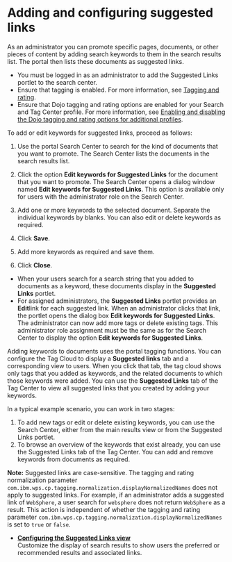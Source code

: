 # Adding and configuring suggested links

As an administrator you can promote specific pages, documents, or other pieces of content by adding search keywords to them in the search results list. The portal then lists these documents as suggested links.

-   You must be logged in as an administrator to add the Suggested Links portlet to the search center.
-   Ensure that tagging is enabled. For more information, see [Tagging and rating](tag_rate_mngadmin.md).
-   Ensure that Dojo tagging and rating options are enabled for your Search and Tag Center profile. For more information, see [Enabling and disabling the Dojo tagging and rating options for additional profiles](tag_rate_nbldsbl_dojo_options.md).

To add or edit keywords for suggested links, proceed as follows:

1.  Use the portal Search Center to search for the kind of documents that you want to promote. The Search Center lists the documents in the search results list.

2.  Click the option **Edit keywords for Suggested Links** for the document that you want to promote. The Search Center opens a dialog window named **Edit keywords for Suggested Links**. This option is available only for users with the administrator role on the Search Center.

3.  Add one or more keywords to the selected document. Separate the individual keywords by blanks. You can also edit or delete keywords as required.

4.  Click **Save**.

5.  Add more keywords as required and save them.

6.  Click **Close**.


-   When your users search for a search string that you added to documents as a keyword, these documents display in the **Suggested Links** portlet.
-   For assigned administrators, the **Suggested Links** portlet provides an **Edit**link for each suggested link. When an administrator clicks that link, the portlet opens the dialog box **Edit keywords for Suggested Links**. The administrator can now add more tags or delete existing tags. This administrator role assignment must be the same as for the Search Center to display the option **Edit keywords for Suggested Links**.

Adding keywords to documents uses the portal tagging functions. You can configure the Tag Cloud to display a **Suggested links** tab and a corresponding view to users. When you click that tab, the tag cloud shows only tags that you added as keywords, and the related documents to which those keywords were added. You can use the **Suggested Links** tab of the Tag Center to view all suggested links that you created by adding your keywords.

In a typical example scenario, you can work in two stages:

1.  To add new tags or edit or delete existing keywords, you can use the Search Center, either from the main results view or from the Suggested Links portlet.
2.  To browse an overview of the keywords that exist already, you can use the Suggested Links tab of the Tag Center. You can add and remove keywords from documents as required.

**Note:** Suggested links are case-sensitive. The tagging and rating normalization parameter `com.ibm.wps.cp.tagging.normalization.displayNormalizedNames` does not apply to suggested links. For example, if an administrator adds a suggested link of `WebSphere`, a user search for `websphere` does not return `WebSphere` as a result. This action is independent of whether the tagging and rating parameter `com.ibm.wps.cp.tagging.normalization.displayNormalizedNames` is set to `true` or `false`.

-   **[Configuring the Suggested Links view](../admin-system/srtrecommendedlinks.md)**  
Customize the display of search results to show users the preferred or recommended results and associated links.


